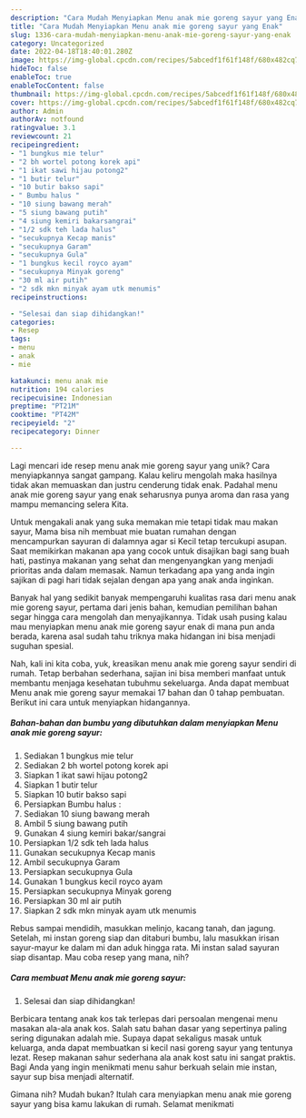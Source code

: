 ```yaml
---
description: "Cara Mudah Menyiapkan Menu anak mie goreng sayur yang Enak"
title: "Cara Mudah Menyiapkan Menu anak mie goreng sayur yang Enak"
slug: 1336-cara-mudah-menyiapkan-menu-anak-mie-goreng-sayur-yang-enak
category: Uncategorized
date: 2022-04-18T18:40:01.280Z
image: https://img-global.cpcdn.com/recipes/5abcedf1f61f148f/680x482cq70/menu-anak-mie-goreng-sayur-foto-resep-utama.jpg
hideToc: false
enableToc: true
enableTocContent: false
thumbnail: https://img-global.cpcdn.com/recipes/5abcedf1f61f148f/680x482cq70/menu-anak-mie-goreng-sayur-foto-resep-utama.jpg
cover: https://img-global.cpcdn.com/recipes/5abcedf1f61f148f/680x482cq70/menu-anak-mie-goreng-sayur-foto-resep-utama.jpg
author: Admin
authorAv: notfound
ratingvalue: 3.1
reviewcount: 21
recipeingredient:
- "1 bungkus mie telur"
- "2 bh wortel potong korek api"
- "1 ikat sawi hijau potong2"
- "1 butir telur"
- "10 butir bakso sapi"
- " Bumbu halus "
- "10 siung bawang merah"
- "5 siung bawang putih"
- "4 siung kemiri bakarsangrai"
- "1/2 sdk teh lada halus"
- "secukupnya Kecap manis"
- "secukupnya Garam"
- "secukupnya Gula"
- "1 bungkus kecil royco ayam"
- "secukupnya Minyak goreng"
- "30 ml air putih"
- "2 sdk mkn minyak ayam utk menumis"
recipeinstructions:

- "Selesai dan siap dihidangkan!"
categories:
- Resep
tags:
- menu
- anak
- mie

katakunci: menu anak mie 
nutrition: 194 calories
recipecuisine: Indonesian
preptime: "PT21M"
cooktime: "PT42M"
recipeyield: "2"
recipecategory: Dinner

---
```





Lagi mencari ide resep menu anak mie goreng sayur yang unik? Cara menyiapkannya sangat gampang. Kalau keliru mengolah maka hasilnya tidak akan memuaskan dan justru cenderung tidak enak. Padahal menu anak mie goreng sayur yang enak seharusnya punya aroma dan rasa yang mampu memancing selera Kita.





Untuk mengakali anak yang suka memakan mie tetapi tidak mau makan sayur, Mama bisa nih membuat mie buatan rumahan dengan mencampurkan sayuran di dalamnya agar si Kecil tetap tercukupi asupan. Saat memikirkan makanan apa yang cocok untuk disajikan bagi sang buah hati, pastinya makanan yang sehat dan mengenyangkan yang menjadi prioritas anda dalam memasak. Namun terkadang apa yang anda ingin sajikan di pagi hari tidak sejalan dengan apa yang anak anda inginkan.

Banyak hal yang sedikit banyak mempengaruhi kualitas rasa dari menu anak mie goreng sayur, pertama dari jenis bahan, kemudian pemilihan bahan segar hingga cara mengolah dan menyajikannya. Tidak usah pusing kalau mau menyiapkan menu anak mie goreng sayur enak di mana pun anda berada, karena asal sudah tahu triknya maka hidangan ini bisa menjadi suguhan spesial.






Nah, kali ini kita coba, yuk, kreasikan menu anak mie goreng sayur sendiri di rumah. Tetap berbahan sederhana, sajian ini bisa memberi manfaat untuk membantu menjaga kesehatan tubuhmu sekeluarga. Anda dapat membuat Menu anak mie goreng sayur memakai 17 bahan dan 0 tahap pembuatan. Berikut ini cara untuk menyiapkan hidangannya.

<!--inarticleads1-->

##### Bahan-bahan dan bumbu yang dibutuhkan dalam menyiapkan Menu anak mie goreng sayur:

1. Sediakan 1 bungkus mie telur
1. Sediakan 2 bh wortel potong korek api
1. Siapkan 1 ikat sawi hijau potong2
1. Siapkan 1 butir telur
1. Siapkan 10 butir bakso sapi
1. Persiapkan  Bumbu halus :
1. Sediakan 10 siung bawang merah
1. Ambil 5 siung bawang putih
1. Gunakan 4 siung kemiri bakar/sangrai
1. Persiapkan 1/2 sdk teh lada halus
1. Gunakan secukupnya Kecap manis
1. Ambil secukupnya Garam
1. Persiapkan secukupnya Gula
1. Gunakan 1 bungkus kecil royco ayam
1. Persiapkan secukupnya Minyak goreng
1. Persiapkan 30 ml air putih
1. Siapkan 2 sdk mkn minyak ayam utk menumis


Rebus sampai mendidih, masukkan melinjo, kacang tanah, dan jagung. Setelah, mi instan goreng siap dan ditaburi bumbu, lalu masukkan irisan sayur-mayur ke dalam mi dan aduk hingga rata. Mi instan salad sayuran siap disantap. Mau coba resep yang mana, nih? 

<!--inarticleads2-->

##### Cara membuat Menu anak mie goreng sayur:


1. Selesai dan siap dihidangkan!

Berbicara tentang anak kos tak terlepas dari persoalan mengenai menu masakan ala-ala anak kos. Salah satu bahan dasar yang sepertinya paling sering digunakan adalah mie. Supaya dapat sekaligus masak untuk keluarga, anda dapat membuatkan si kecil nasi goreng sayur yang tentunya lezat. Resep makanan sahur sederhana ala anak kost satu ini sangat praktis. Bagi Anda yang ingin menikmati menu sahur berkuah selain mie instan, sayur sup bisa menjadi alternatif. 

Gimana nih? Mudah bukan? Itulah cara menyiapkan menu anak mie goreng sayur yang bisa kamu lakukan di rumah. Selamat menikmati
